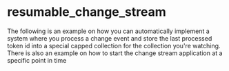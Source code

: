 # resumable_change_stream
The following is an example on how you can automatically implement a system where you process a change event and store the last processed token id into a special capped collection for the collection you're watching. 
There is also an example on how to start the change stream application at a specific point in time
